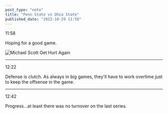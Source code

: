 ```yaml
---
post_type: "note" 
title: "Penn State vs Ohio State"
published_date: "2022-10-29 11:58"
---
```


11:58

Hoping for a good game. 

![Michael Scott Get Hurt Again](https://media.giphy.com/media/GCSIwtwqAMBTq/giphy.gif)

---

12:22

Defense is clutch. As always in big games, they'll have to work overtime just to keep the offsense in the game.

---

12:42

Progress...at least there was no turnover on the last series.